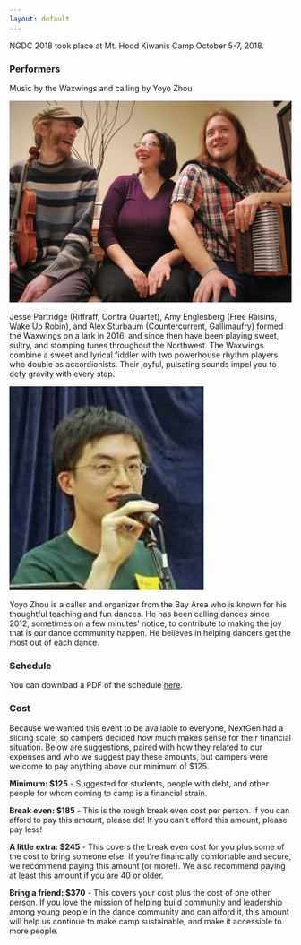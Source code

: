 ```yaml
---
layout: default
---
```


NGDC 2018 took place at Mt. Hood Kiwanis Camp October 5-7, 2018.

### Performers

Music by the Waxwings and calling by Yoyo Zhou

<img height="360px" src="/img/waxwings.jpg">

Jesse Partridge (Riffraff, Contra Quartet), Amy Englesberg (Free Raisins, Wake Up Robin), and Alex Sturbaum (Countercurrent, Gallimaufry) formed the Waxwings on a lark in 2016, and since then have been playing sweet, sultry, and stomping tunes throughout the Northwest. The Waxwings combine a sweet and lyrical fiddler with two powerhouse rhythm players who double as accordionists. Their joyful, pulsating sounds impel you to defy gravity with every step.

![Yoyo Zhou](/img/yoyo.jpg)

Yoyo Zhou is a caller and organizer from the Bay Area who is known for his thoughtful teaching and fun dances.  He has been calling dances since 2012, sometimes on a few minutes' notice, to contribute to making the joy that is our dance community happen. He believes in helping dancers get the most out of each dance.


### Schedule

You can download a PDF of the schedule [here](/schedule.pdf).

### Cost

Because we wanted this event to be available to everyone, NextGen had a sliding scale, so campers decided how much makes sense for their financial situation.  Below are suggestions, paired with how they related to our expenses and who we suggest pay these amounts, but campers were welcome to pay anything above our minimum of $125.  

**Minimum:  $125** -  Suggested for students, people with debt, and other people for whom coming to camp is a financial strain.

**Break even:  $185** - This is the rough break even cost per person.  If you can afford to pay this amount, please do!  If you can't afford this amount, please pay less!

**A little extra:  $245** - This covers the break even cost for you plus some of the cost to bring someone else.  If you're financially comfortable and secure, we recommend paying this amount (or more!).  We also recommend paying at least this amount if you are 40 or older.

**Bring a friend:  $370** - This covers your cost plus the cost of one other person.  If you love the mission of helping build community and leadership among young people in the dance community and can afford it, this amount will help us continue to make camp sustainable, and make it accessible to more people.
